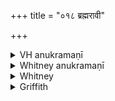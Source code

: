 +++
title = "०१८ ब्रह्मरावी"

+++

<details><summary>VH anukramaṇī</summary>

ब्रह्मरावी  
१-१५ मयोभूः। ब्रह्मगवी। अनुष्टुप्, ४ भुरिक् त्रिष्टुप्, ५,८-९,१३ त्रिष्टुप्।
</details>

<details><summary>Whitney anukramaṇī</summary>

[Mayobhū.—pañcadaśakam. brahmagavīdevatyam. ānuṣṭubham: 4, 5, 8, 9, 13. triṣṭubh (4. bhurij).]
</details>



<details><summary>Whitney</summary>

### Comment
Found also in Pāipp. ix. (except vs. 7; in the order 1, 2, 4, 13, 5, 6, 14, 3, 15, 9, 8, 10-12). Not noticed in Vāit., but quoted in Kāuś. 48. 13 with the next hymn (as the "two Brahman-cow" hymns), just after hymn 17, in a witchcraft rite.


### Translations
Translated: Muir, i2 284; Ludwig, p. 447; Zimraer, p. 199; Grill, 41, 148; Griffith, i. 215; Bloomfield, 169, 430; Weber, xviii. 229.
</details>

<details><summary>Griffith</summary>

The wickedness of oppressing and robbing Brahmans
</details>
